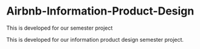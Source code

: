 # Airbnb-Information-Product-Design
This is developed for our semester project 

This is developed for our information product design semester project. 
